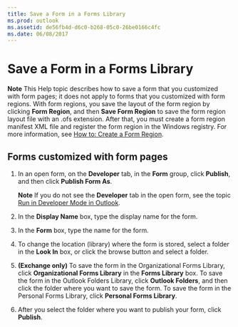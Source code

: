```yaml
---
title: Save a Form in a Forms Library
ms.prod: outlook
ms.assetid: de56fb4d-d6c0-b268-05c0-26be0166c4fc
ms.date: 06/08/2017
---
```



# Save a Form in a Forms Library

 **Note**  This Help topic describes how to save a form that you customized with form pages; it does not apply to forms that you customized with form regions. With form regions, you save the layout of the form region by clicking **Form Region**, and then **Save Form Region** to save the form region layout file with an .ofs extension. After that, you must create a form region manifest XML file and register the form region in the Windows registry. For more information, see [How to: Create a Form Region](create-a-form-region.md).


## Forms customized with form pages


1. In an open form, on the **Developer** tab, in the **Form** group, click **Publish**, and then click **Publish Form As**. 
    
    **Note**  If you do not see the **Developer** tab in the open form, see the topic [Run in Developer Mode in Outlook](run-in-developer-mode-in-outlook.md).
2. In the **Display Name** box, type the display name for the form.
    
3. In the **Form** box, type the name for the form.
    
4. To change the location (library) where the form is stored, select a folder in the **Look In** box, or click the browse button and select a folder.
    
5. **(Exchange only)** To save the form in the Organizational Forms Library, click **Organizational Forms Library** in the **Forms Library** box. To save the form in the Outlook Folders Library, click **Outlook Folders**, and then click the folder where you want to save the form. To save the form in the Personal Forms Library, click **Personal Forms Library**. 
    
6. After you select the folder where you want to publish your form, click **Publish**.
    

